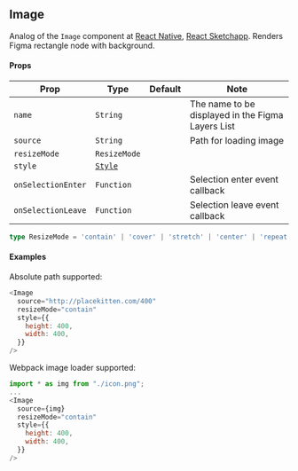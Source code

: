 ## Image

Analog of the `Image` component at [React Native](https://facebook.github.io/react-native/docs/image), 
[React Sketchapp](http://airbnb.io/react-sketchapp/docs/API.html#image). 
Renders Figma rectangle node with background.

#### Props

| Prop       | Type     | Default | Note                                              |
| ---------- | -------- | ------- | ------------------------------------------------- |
| `name`     | `String` |         | The name to be displayed in the Figma Layers List |
| `source`   | `String` |         | Path for loading image                            |
| `resizeMode`| `ResizeMode` |         |                                              |
| `style`    | [`Style`](/docs/styling.md)   |         |                              |
| `onSelectionEnter` | `Function` |  | Selection enter event callback  |
| `onSelectionLeave` | `Function` |  | Selection leave event callback  |

```typescript
type ResizeMode = 'contain' | 'cover' | 'stretch' | 'center' | 'repeat' | 'none';
```

#### Examples

Absolute path supported:

```javascript
<Image
  source="http://placekitten.com/400"
  resizeMode="contain"
  style={{
    height: 400,
    width: 400,
  }}
/>
```

Webpack image loader supported:

```javascript
import * as img from "./icon.png";
...
<Image
  source={img}
  resizeMode="contain"
  style={{
    height: 400,
    width: 400,
  }}
/>
```
